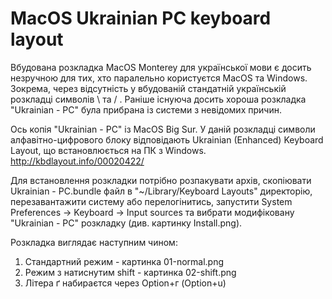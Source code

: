 # MacOS Ukrainian PC keyboard layout

Вбудована розкладка MacOS Monterey для української мови є досить незручною для тих, хто паралельно користуєтся MacOS та Windows. Зокрема, через відсутність у вбудованій стандатній українській розкладці символів \ та / .
Раніше існуюча досить хороша розкладка "Ukrainian - PC" була прибрана із системи з невідомих причин.

Ось копія "Ukrainian - PC" із MacOS Big Sur. У даній розкладці символи алфавітно-цифрового блоку відповідають Ukrainian (Enhanced) Keyboard Layout, що встановлюється на ПК з Windows.
http://kbdlayout.info/00020422/

Для встановлення розкладки потрібно розпакувати архів, скопіювати Ukrainian - PC.bundle файл в "~/Library/Keyboard Layouts" директорію, перезавантажити систему або перелогінитись, запустити System Preferences -> Keyboard -> Input sources та вибрати модифіковану "Ukrainian - PC" розкладку (див. картинку Install.png).

Розкладка виглядає наступним чином:
1. Стандартний режим - картинка 01-normal.png
2. Режим з натиснутим shift - картинка 02-shift.png
3. Літeра ґ набираєтся через Option+г (Option+u)


